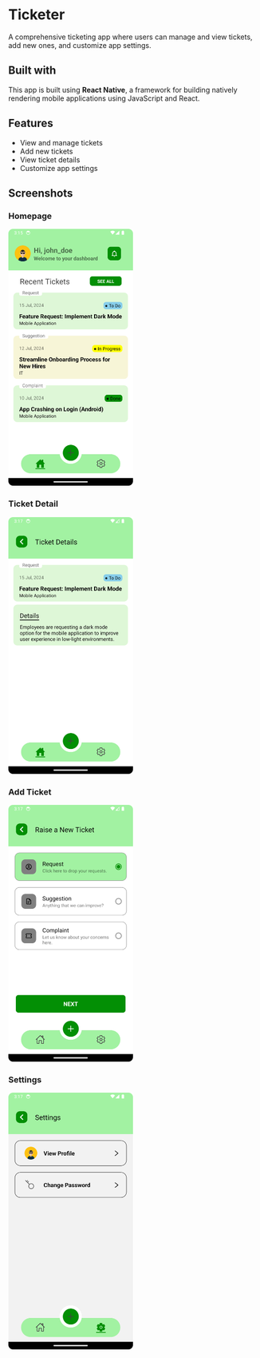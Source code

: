 # Ticketer

A comprehensive ticketing app where users can manage and view tickets, add new ones, and customize app settings.

## Built with

This app is built using **React Native**, a framework for building natively rendering mobile applications using JavaScript and React.


## Features

- View and manage tickets
- Add new tickets
- View ticket details
- Customize app settings

## Screenshots

### Homepage

<img src="./screenshots/1-homepage.png" width="250" />

### Ticket Detail

<img src="./screenshots/2-ticket-detail.png" width="250" />

### Add Ticket

<img src="./screenshots/3-add-ticket.png" width="250" />

### Settings

<img src="./screenshots/4-settings.png" width="250" />
